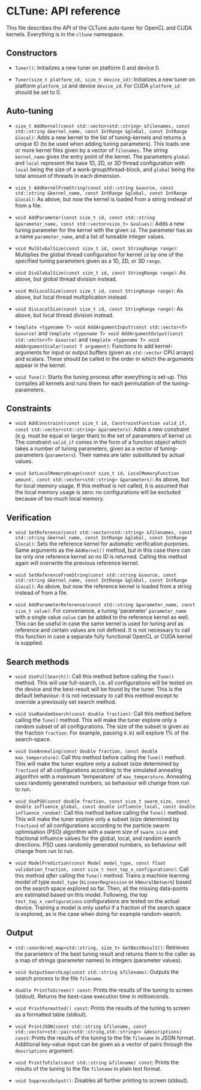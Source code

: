 CLTune: API reference
================

This file describes the API of the CLTune auto-tuner for OpenCL and CUDA kernels. Everything is in the `cltune` namespace.


Constructors
-------------

* `Tuner()`:
Initializes a new tuner on platform 0 and device 0.

* `Tuner(size_t platform_id, size_t device_id)`:
Initializes a new tuner on platform `platform_id` and device `device_id`. For CUDA `platform_id` should be set to 0.


Auto-tuning
-------------

* `size_t AddKernel(const std::vector<std::string> &filenames, const std::string &kernel_name, const IntRange &global, const IntRange &local)`:
Adds a new kernel to the list of tuning-kernels and returns a unique ID (to be used when adding tuning parameters). This loads one or more kernel files given by a vector of `filenames`. The string `kernel_name` gives the entry point of the kernel. The parameters `global` and `local` represent the base 1D, 2D, or 3D thread configuration with `local` being the size of a work-group/thread-block, and `global` being the total amount of threads in each dimension.

* `size_t AddKernelFromString(const std::string &source, const std::string &kernel_name, const IntRange &global, const IntRange &local)`:
As above, but now the kernel is loaded from a string instead of from a file.

* `void AddParameter(const size_t id, const std::string &parameter_name, const std::vector<size_t> &values)`:
Adds a new tuning parameter for the kernel with the given `id`. The parameter has as a name `parameter_name`, and a list of tuneable integer values.

* `void MulGlobalSize(const size_t id, const StringRange range)`:
Multiplies the global thread configuration for kernel `id` by one of the specified tuning parameters given as a 1D, 2D, or 3D `range`.

* `void DivGlobalSize(const size_t id, const StringRange range)`:
As above, but global thread division instead.

* `void MulLocalSize(const size_t id, const StringRange range)`:
As above, but local thread multiplication instead.

* `void DivLocalSize(const size_t id, const StringRange range)`:
As above, but local thread division instead.

* `template <typename T> void AddArgumentInput(const std::vector<T> &source)` and `template <typename T> void AddArgumentOutput(const std::vector<T> &source)` and `template <typename T> void AddArgumentScalar(const T argument)`:
Functions to add kernel-arguments for input or output buffers (given as `std::vector` CPU arrays) and scalars. These should be called in the order in which the arguments appear in the kernel.

* `void Tune()`:
Starts the tuning process after everything is set-up. This compiles all kernels and runs them for each permutation of the tuning-parameters.


Constraints
-------------

* `void AddConstraint(const size_t id, ConstraintFunction valid_if, const std::vector<std::string> &parameters)`:
Adds a new constraint (e.g. must be equal or larger than) to the set of parameters of kernel `id`. The constraint `valid_if` comes in the form of a function object which takes a number of tuning parameters, given as a vector of tuning-parameters (`parameters`). Their names are later substituted by actual values.

* `void SetLocalMemoryUsage(const size_t id, LocalMemoryFunction amount, const std::vector<std::string> &parameters)`:
As above, but for local memory usage. If this method is not called, it is assumed that the local memory usage is zero: no configurations will be excluded because of too much local memory.


Verification
-------------

* `void SetReference(const std::vector<std::string> &filenames, const std::string &kernel_name, const IntRange &global, const IntRange &local)`:
Sets the reference kernel for automatic verification purposes. Same arguments as the `AddKernel()` method, but in this case there can be only one reference kernel so no ID is returned. Calling this method again will overwrite the previous reference kernel.

* `void SetReferenceFromString(const std::string &source, const std::string &kernel_name, const IntRange &global, const IntRange &local)`:
As above, but now the reference kernel is loaded from a string instead of from a file.

* `void AddParameterReference(const std::string &parameter_name, const size_t value)`:
For convenience, a tuning 'parameter' `parameter_name` with a single value `value` can be added to the reference kernel as well. This can be useful in case the same kernel is used for tuning and as reference and certain values are not defined. It is not necessary to call this function in case a separate fully functional OpenCL or CUDA kernel is supplied.


Search methods
-------------

* `void UseFullSearch()`:
Call this method before calling the `Tune()` method. This will use full-search, i.e. all configurations will be tested on the device and the best-result will be found by the tuner. This is the default behaviour: it is not necessary to call this method except to override a previously set search method.

* `void UseRandomSearch(const double fraction)`:
Call this method before calling the `Tune()` method. This will make the tuner explore only a random subset of all configurations. The size of the subset is given as the fraction `fraction`. For example, passing `0.01` will explore 1% of the search-space.

* `void UseAnnealing(const double fraction, const double max_temperature)`:
Call this method before calling the `Tune()` method. This will make the tuner explore only a subset (size determined by `fraction`) of all configurations according to the simulated annealing algorithm with a maximum 'temperature' of `max_temperature`. Annealing uses randomly generated numbers, so behaviour will change from run to run.

* `void UsePSO(const double fraction, const size_t swarm_size, const double influence_global, const double influence_local, const double influence_random)`:
Call this method before calling the `Tune()` method. This will make the tuner explore only a subset (size determined by `fraction`) of all configurations according to the particle swarm optimisation (PSO) algorithm with a swarm size of `swarm_size` and fractional influence values for the global, local, and random search directions. PSO uses randomly generated numbers, so behaviour will change from run to run.

* `void ModelPrediction(const Model model_type, const float validation_fraction, const size_t test_top_x_configurations)`:
Call this method *after* calling the `Tune()` method. Trains a machine learning model of type `model_type` (`kLinearRegression` or `kNeuralNetwork`) based on the search space explored so far. Then, all the missing data-points are estimated based on this model. Following, the top `test_top_x_configurations` configurations are tested on the actual device. Training a model is only useful if a fraction of the search space is explored, as is the case when doing for example random-search.

Output
-------------

* `std::unordered_map<std::string, size_t> GetBestResult()`:
Retrieves the parameters of the best tuning result and returns them to the caller as a map of strings (parameter names) to integers (parameter values).

* `void OutputSearchLog(const std::string &filename)`:
Outputs the search process to the file `filename`.

* `double PrintToScreen() const`:
Prints the results of the tuning to screen (stdout). Returns the best-case execution time in milliseconds.

* `void PrintFormatted() const`:
Prints the results of the tuning to screen as a formatted table (stdout).

* `void PrintJSON(const std::string &filename, const std::vector<std::pair<std::string,std::string>> &descriptions) const`:
Prints the results of the tuning to the file `filename` in JSON format. Additional key-value input can be given as a vector of pairs through the `descriptions` argument.

* `void PrintToFile(const std::string &filename) const`:
Prints the results of the tuning to the file `filename` in plain text format.

* `void SuppressOutput()`:
Disables all further printing to screen (stdout).
